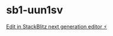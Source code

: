 # sb1-uun1sv

[Edit in StackBlitz next generation editor ⚡️](https://stackblitz.com/~/github.com/CarlosBrisolaWosim/sb1-uun1sv)